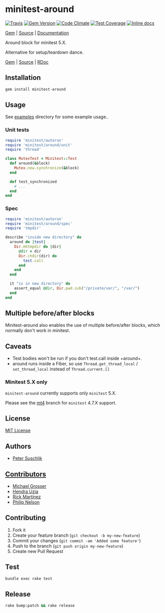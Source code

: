 [github]: https://github.com/neopoly/minitest-around
[doc]: http://rubydoc.info/github/neopoly/minitest-around/master/file/README.md
[gem]: https://rubygems.org/gems/minitest-around
[travis]: https://travis-ci.org/neopoly/minitest-around
[codeclimate]: https://codeclimate.com/github/neopoly/minitest-around
[inchpages]: https://inch-ci.org/github/neopoly/minitest-around

# minitest-around

[![Travis](https://img.shields.io/travis/neopoly/minitest-around.svg?branch=master)][travis]
[![Gem Version](https://img.shields.io/gem/v/minitest-around.svg)][gem]
[![Code Climate](https://img.shields.io/codeclimate/github/neopoly/minitest-around.svg)][codeclimate]
[![Test Coverage](https://codeclimate.com/github/neopoly/minitest-around/badges/coverage.svg)][codeclimate]
[![Inline docs](https://inch-ci.org/github/neopoly/minitest-around.svg?branch=master&style=flat)][inchpages]

[Gem][gem] |
[Source][github] |
[Documentation][doc]

Around block for minitest 5.X.

Alternative for setup/teardown dance.

[Gem](https://rubygems.org/gems/minitest-around) |
[Source](https://github.com/splattael/minitest-around) |
[RDoc](http://rubydoc.info/github/splattael/minitest-around/master/file/README.md)

## Installation

```Bash
gem install minitest-around
```

## Usage

See [examples](/examples) directory for some example usage..

### Unit tests

```Ruby
require 'minitest/autorun'
require 'minitest/around/unit'
require 'thread'

class MutexTest < Minitest::Test
  def around(&block)
    Mutex.new.synchronize(&block)
  end

  def test_synchronized
    # ...
  end
end
```

### Spec

<!-- example -->
```Ruby
require 'minitest/autorun'
require 'minitest/around/spec'
require 'tmpdir'

describe "inside new directory" do
  around do |test|
    Dir.mktmpdir do |dir|
      @dir = dir
      Dir.chdir(dir) do
        test.call
      end
    end
  end

  it "is in new directory" do
    assert_equal @dir, Dir.pwd.sub("/private/var/", "/var/")
  end
end
```
<!-- example -->

## Multiple before/after blocks

Minitest-around also enables the use of multiple before/after blocks, which normally don't work in minitest.

## Caveats

 - Test bodies won't be run if you don't test.call inside +around+.
 - around runs inside a Fiber, so use `Thread.get_thread_local` / `set_thread_local` instead of `Thread.current.[]`

### Minitest 5.X only

`minitest-around` currently supports only `minitest` 5.X.

Please see the [mt4](https://github.com/splattael/minitest-around/tree/mt4) branch
for `minitest` 4.7.X support.


## License

[MIT License](http://www.opensource.org/licenses/mit-license.php)

## Authors

* [Peter Suschlik](https://github.com/splattael)

## [Contributors](https://github.com/splattael/minitest-around/graphs/contributors)

* [Michael Grosser](https://github.com/grosser)
* [Hendra Uzia](https://github.com/hendrauzia)
* [Rick Martínez](https://github.com/rickmzp)
* [Philip Nelson](https://github.com/pnelson)

## Contributing

1. Fork it
2. Create your feature branch (`git checkout -b my-new-feature`)
3. Commit your changes (`git commit -am 'Added some feature'`)
4. Push to the branch (`git push origin my-new-feature`)
5. Create new Pull Request

## Test

```Bash
bundle exec rake test
```

## Release

```Bash
rake bump:patch && rake release
```
